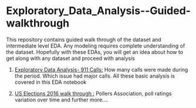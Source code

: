 # Exploratory_Data_Analysis--Guided-walkthrough
This repository contains guided walk through of the dataset and intermediate level EDA. Any modeling requires complete understanding of the dataset. Hopefully with these EDAs, you will get an idea about how to get along with any dataset and proceed with analysis


1. [Exploratory Data Analysis- 911 Calls:](https://github.com/hrideshkohli/Exploratory_Data_Analysis--Guided-walkthrough/blob/main/Exploratory%20Data%20Analysis-%20911%20Calls.ipynb) How many calls were made during the period. Which issue had major calls. All these basic analysis is covered in this EDA notebook

2. [US Elections 2016 walk through :](https://github.com/hrideshkohli/Exploratory_Data_Analysis--Guided-walkthrough/blob/main/US%20Elections%202016%20walk%20through.ipynb)  Pollers Association, poll ratings variation over time and further more....

